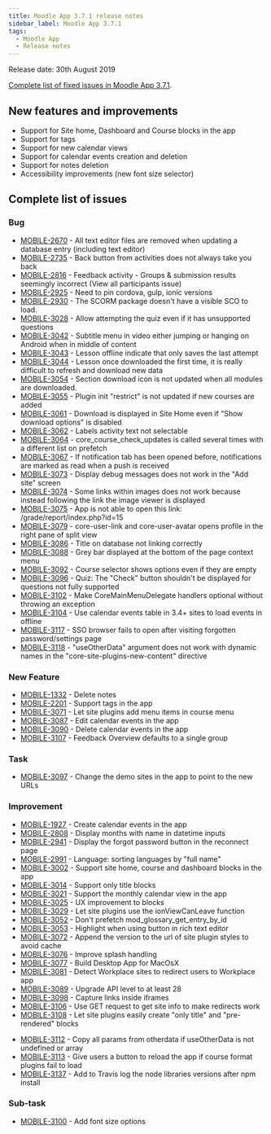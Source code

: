```yaml
---
title: Moodle App 3.7.1 release notes
sidebar_label: Moodle App 3.7.1
tags:
  - Moodle App
  - Release notes
---
```


Release date: 30th August 2019

[Complete list of fixed issues in Moodle App 3.7.1](https://tracker.moodle.org/jira/secure/ReleaseNote.jspa?projectId=10070&version=16770).

## New features and improvements

- Support for Site home, Dashboard and Course blocks in the app
- Support for tags
- Support for new calendar views
- Support for calendar events creation and deletion
- Support for notes deletion
- Accessibility improvements (new font size selector)

## Complete list of issues

### Bug

- [MOBILE-2670](https://tracker.moodle.org/browse/MOBILE-2670) - All text editor files are removed when updating a database entry (including text editor)
- [MOBILE-2735](https://tracker.moodle.org/browse/MOBILE-2735) - Back button from activities does not always take you back
- [MOBILE-2816](https://tracker.moodle.org/browse/MOBILE-2816) - Feedback activity - Groups & submission results seemingly incorrect (View all participants issue)
- [MOBILE-2925](https://tracker.moodle.org/browse/MOBILE-2925) - Need to pin cordova, gulp, ionic versions
- [MOBILE-2930](https://tracker.moodle.org/browse/MOBILE-2930) - The SCORM package doesn't have a visible SCO to load.
- [MOBILE-3028](https://tracker.moodle.org/browse/MOBILE-3028) - Allow attempting the quiz even if it has unsupported questions
- [MOBILE-3042](https://tracker.moodle.org/browse/MOBILE-3042) - Subtitle menu in video either jumping or hanging on Android when in middle of content
- [MOBILE-3043](https://tracker.moodle.org/browse/MOBILE-3043) - Lesson offline indicate that only saves the last attempt
- [MOBILE-3044](https://tracker.moodle.org/browse/MOBILE-3044) - Lesson once downloaded the first time, it is really difficult to refresh and download new data
- [MOBILE-3054](https://tracker.moodle.org/browse/MOBILE-3054) - Section download icon is not updated when all modules are downloaded.
- [MOBILE-3055](https://tracker.moodle.org/browse/MOBILE-3055) - Plugin init "restrict" is not updated if new courses are added
- [MOBILE-3061](https://tracker.moodle.org/browse/MOBILE-3061) - Download is displayed in Site Home even if "Show download options" is disabled
- [MOBILE-3062](https://tracker.moodle.org/browse/MOBILE-3062) - Labels activity text not selectable
- [MOBILE-3064](https://tracker.moodle.org/browse/MOBILE-3064) - core_course_check_updates is called several times with a different list on prefetch
- [MOBILE-3067](https://tracker.moodle.org/browse/MOBILE-3067) - If notification tab has been opened before, notifications are marked as read when a push is received
- [MOBILE-3073](https://tracker.moodle.org/browse/MOBILE-3073) - Display debug messages does not work in the "Add site" screen
- [MOBILE-3074](https://tracker.moodle.org/browse/MOBILE-3074) - Some links within images does not work because instead following the link the image viewer is displayed
- [MOBILE-3075](https://tracker.moodle.org/browse/MOBILE-3075) - App is not able to open this link: /grade/report/index.php?id=15
- [MOBILE-3079](https://tracker.moodle.org/browse/MOBILE-3079) - core-user-link and core-user-avatar opens profile in the right pane of split view
- [MOBILE-3086](https://tracker.moodle.org/browse/MOBILE-3086) - Title on database not linking correctly
- [MOBILE-3088](https://tracker.moodle.org/browse/MOBILE-3088) - Grey bar displayed at the bottom of the page context menu
- [MOBILE-3092](https://tracker.moodle.org/browse/MOBILE-3092) - Course selector shows options even if they are empty
- [MOBILE-3096](https://tracker.moodle.org/browse/MOBILE-3096) - Quiz: The "Check" button shouldn't be displayed for questions not fully supported
- [MOBILE-3102](https://tracker.moodle.org/browse/MOBILE-3102) - Make CoreMainMenuDelegate handlers optional without throwing an exception
- [MOBILE-3104](https://tracker.moodle.org/browse/MOBILE-3104) - Use calendar events table in 3.4+ sites to load events in offline
- [MOBILE-3117](https://tracker.moodle.org/browse/MOBILE-3117) - SSO browser fails to open after visiting forgotten password/settings page
- [MOBILE-3118](https://tracker.moodle.org/browse/MOBILE-3118) - "useOtherData" argument does not work with dynamic names in the "core-site-plugins-new-content" directive

### New Feature

- [MOBILE-1332](https://tracker.moodle.org/browse/MOBILE-1332) - Delete notes
- [MOBILE-2201](https://tracker.moodle.org/browse/MOBILE-2201) - Support tags in the app
- [MOBILE-3071](https://tracker.moodle.org/browse/MOBILE-3071) - Let site plugins add menu items in course menu
- [MOBILE-3087](https://tracker.moodle.org/browse/MOBILE-3087) - Edit calendar events in the app
- [MOBILE-3090](https://tracker.moodle.org/browse/MOBILE-3090) - Delete calendar events in the app
- [MOBILE-3107](https://tracker.moodle.org/browse/MOBILE-3107) - Feedback Overview defaults to a single group

### Task

- [MOBILE-3097](https://tracker.moodle.org/browse/MOBILE-3097) - Change the demo sites in the app to point to the new URLs

### Improvement

- [MOBILE-1927](https://tracker.moodle.org/browse/MOBILE-1927) - Create calendar events in the app
- [MOBILE-2808](https://tracker.moodle.org/browse/MOBILE-2808) - Display months with name in datetime inputs
- [MOBILE-2941](https://tracker.moodle.org/browse/MOBILE-2941) - Display the forgot password button in the reconnect page
- [MOBILE-2991](https://tracker.moodle.org/browse/MOBILE-2991) - Language: sorting languages by "full name"
- [MOBILE-3002](https://tracker.moodle.org/browse/MOBILE-3002) - Support site home, course and dashboard blocks in the app
- [MOBILE-3014](https://tracker.moodle.org/browse/MOBILE-3014) - Support only title blocks
- [MOBILE-3021](https://tracker.moodle.org/browse/MOBILE-3021) - Support the monthly calendar view in the app
- [MOBILE-3025](https://tracker.moodle.org/browse/MOBILE-3025) - UX improvement to blocks
- [MOBILE-3029](https://tracker.moodle.org/browse/MOBILE-3029) - Let site plugins use the ionViewCanLeave function
- [MOBILE-3052](https://tracker.moodle.org/browse/MOBILE-3052) - Don't prefetch mod_glossary_get_entry_by_id
- [MOBILE-3053](https://tracker.moodle.org/browse/MOBILE-3053) - Highlight when using button in rich text editor
- [MOBILE-3072](https://tracker.moodle.org/browse/MOBILE-3072) - Append the version to the url of site plugin styles to avoid cache
- [MOBILE-3076](https://tracker.moodle.org/browse/MOBILE-3076) - Improve splash handling
- [MOBILE-3077](https://tracker.moodle.org/browse/MOBILE-3077) - Build Desktop App for MacOsX
- [MOBILE-3081](https://tracker.moodle.org/browse/MOBILE-3081) - Detect Workplace sites to redirect users to Workplace app
- [MOBILE-3089](https://tracker.moodle.org/browse/MOBILE-3089) - Upgrade API level to at least 28
- [MOBILE-3098](https://tracker.moodle.org/browse/MOBILE-3098) - Capture links inside iframes
- [MOBILE-3106](https://tracker.moodle.org/browse/MOBILE-3106) - Use GET request to get site info to make redirects work
- [MOBILE-3108](https://tracker.moodle.org/browse/MOBILE-3108) - Let site plugins easily create "only title" and "pre-rendered" blocks
<!-- cspell:disable-next-line -->
- [MOBILE-3112](https://tracker.moodle.org/browse/MOBILE-3112) - Copy all params from otherdata if useOtherData is not undefined or array
- [MOBILE-3113](https://tracker.moodle.org/browse/MOBILE-3113) - Give users a button to reload the app if course format plugins fail to load
- [MOBILE-3137](https://tracker.moodle.org/browse/MOBILE-3137) - Add to Travis log the node libraries versions after npm install

### Sub-task

- [MOBILE-3100](https://tracker.moodle.org/browse/MOBILE-3100) - Add font size options
